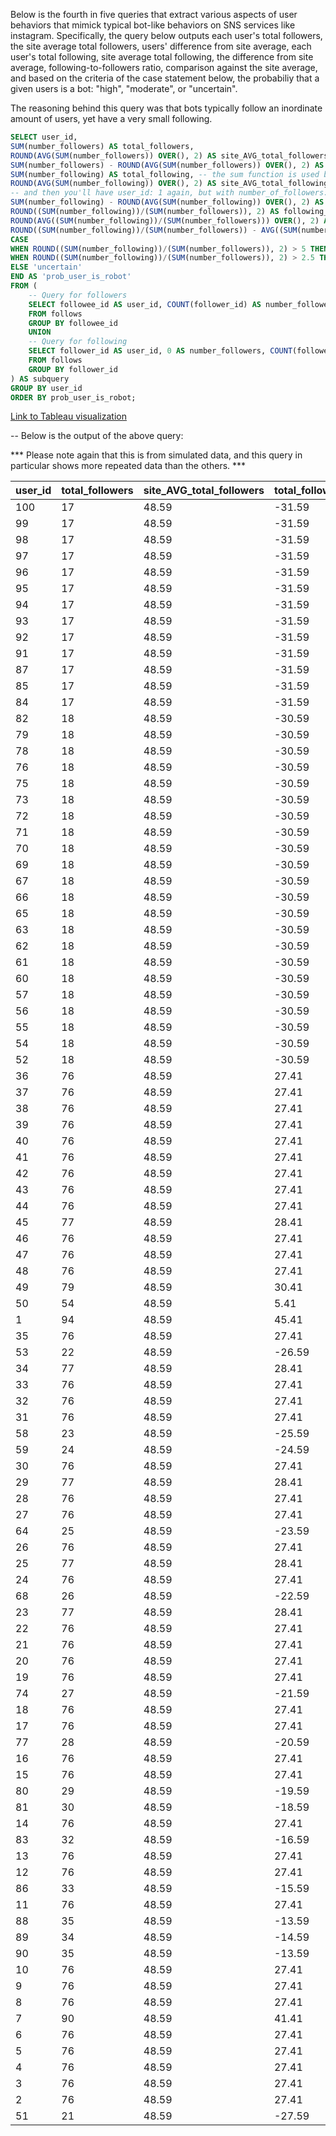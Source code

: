 Below is the fourth in five queries that extract various aspects of user 
behaviors that mimick typical bot-like behaviors on SNS services like instagram. 
Specifically, the query below outputs each user's total followers, the site
average total followers, users' difference from site average, each user's total
following, site average total following, the difference from site average, 
following-to-followers ratio, comparison against the site average, and based on
the criteria of the case statement below, the probabiliy that a given users is 
a bot: "high", "moderate", or "uncertain".

The reasoning behind this query was that bots typically follow an inordinate
amount of users, yet have a very small following. 



```sql
SELECT user_id, 
SUM(number_followers) AS total_followers, 
ROUND(AVG(SUM(number_followers)) OVER(), 2) AS site_AVG_total_followers,
SUM(number_followers) - ROUND(AVG(SUM(number_followers)) OVER(), 2) AS total_followers_diff_from_AVG,
SUM(number_following) AS total_following, -- the sum function is used because the union combines the two subquerries together in rows, so e.g. you have user_id: 1, total_followers: 5, total_following: 0
ROUND(AVG(SUM(number_following)) OVER(), 2) AS site_AVG_total_following,
-- and then you'll have user_id: 1 again, but with number_of_followers: 0 and number_following: 4. these need to be combined/added and a GROUP BY or COUNT() won't do that, it has to be summed.
SUM(number_following) - ROUND(AVG(SUM(number_following)) OVER(), 2) AS total_following_diff_from_AVG,
ROUND((SUM(number_following))/(SUM(number_followers)), 2) AS following_followers_ratio, 
ROUND(AVG((SUM(number_following))/(SUM(number_followers))) OVER(), 2) AS site_AVG_following_followers_ratio,
ROUND((SUM(number_following))/(SUM(number_followers)) - AVG((SUM(number_following))/(SUM(number_followers))) OVER(), 2) AS 'following_followers_ratio_diff_from_AVG',
CASE 
WHEN ROUND((SUM(number_following))/(SUM(number_followers)), 2) > 5 THEN 'high' -- As mentioned above, the cutoffs would be more consistent with real-world numbers if they were around 100 and 25 for 'high' and 'moderate', but due to the limitations of the data, 5 and 2.5 were used to simply demonstrate the query.
WHEN ROUND((SUM(number_following))/(SUM(number_followers)), 2) > 2.5 THEN 'moderate'
ELSE 'uncertain'
END AS 'prob_user_is_robot'
FROM (
    -- Query for followers
    SELECT followee_id AS user_id, COUNT(follower_id) AS number_followers, 0 AS number_following -- 0 is placed here because this query is only retrieving the number of followers (can't do both in one query)
    FROM follows
    GROUP BY followee_id
    UNION
    -- Query for following
    SELECT follower_id AS user_id, 0 AS number_followers, COUNT(followee_id) AS number_following -- 0 is used because this query is only retrieving the number following (can't do both in one query)
    FROM follows
    GROUP BY follower_id
) AS subquery
GROUP BY user_id
ORDER BY prob_user_is_robot;
```

[Link to Tableau visualization](https://public.tableau.com/app/profile/aryan.tehrani/viz/Q1_robot_num_likes/Q4?publish=yes)


-- Below is the output of the above query:

*** Please note again that this is from simulated data, and this query in particular
shows more repeated data than the others. *** 

| user_id | total_followers | site_AVG_total_followers | total_followers_diff_from_AVG | total_following | site_AVG_total_following | total_following_diff_from_AVG | following_followers_ratio | site_AVG_following_followers_ratio | following_followers_ratio_diff_from_AVG | prob_user_is_robot |
|---------|-----------------|--------------------------|-------------------------------|-----------------|--------------------------|-------------------------------|---------------------------|------------------------------------|-----------------------------------------|--------------------|
| 100     | 17              | 48.59                    | -31.59                        | 99              | 48.59                    | 50.41                         | 5.82                      | 1.72                               | 4.1                                     | high               |
| 99      | 17              | 48.59                    | -31.59                        | 99              | 48.59                    | 50.41                         | 5.82                      | 1.72                               | 4.1                                     | high               |
| 98      | 17              | 48.59                    | -31.59                        | 99              | 48.59                    | 50.41                         | 5.82                      | 1.72                               | 4.1                                     | high               |
| 97      | 17              | 48.59                    | -31.59                        | 99              | 48.59                    | 50.41                         | 5.82                      | 1.72                               | 4.1                                     | high               |
| 96      | 17              | 48.59                    | -31.59                        | 99              | 48.59                    | 50.41                         | 5.82                      | 1.72                               | 4.1                                     | high               |
| 95      | 17              | 48.59                    | -31.59                        | 99              | 48.59                    | 50.41                         | 5.82                      | 1.72                               | 4.1                                     | high               |
| 94      | 17              | 48.59                    | -31.59                        | 99              | 48.59                    | 50.41                         | 5.82                      | 1.72                               | 4.1                                     | high               |
| 93      | 17              | 48.59                    | -31.59                        | 99              | 48.59                    | 50.41                         | 5.82                      | 1.72                               | 4.1                                     | high               |
| 92      | 17              | 48.59                    | -31.59                        | 99              | 48.59                    | 50.41                         | 5.82                      | 1.72                               | 4.1                                     | high               |
| 91      | 17              | 48.59                    | -31.59                        | 99              | 48.59                    | 50.41                         | 5.82                      | 1.72                               | 4.1                                     | high               |
| 87      | 17              | 48.59                    | -31.59                        | 99              | 48.59                    | 50.41                         | 5.82                      | 1.72                               | 4.1                                     | high               |
| 85      | 17              | 48.59                    | -31.59                        | 99              | 48.59                    | 50.41                         | 5.82                      | 1.72                               | 4.1                                     | high               |
| 84      | 17              | 48.59                    | -31.59                        | 99              | 48.59                    | 50.41                         | 5.82                      | 1.72                               | 4.1                                     | high               |
| 82      | 18              | 48.59                    | -30.59                        | 49              | 48.59                    | 0.41                          | 2.72                      | 1.72                               | 1                                       | moderate           |
| 79      | 18              | 48.59                    | -30.59                        | 49              | 48.59                    | 0.41                          | 2.72                      | 1.72                               | 1                                       | moderate           |
| 78      | 18              | 48.59                    | -30.59                        | 49              | 48.59                    | 0.41                          | 2.72                      | 1.72                               | 1                                       | moderate           |
| 76      | 18              | 48.59                    | -30.59                        | 49              | 48.59                    | 0.41                          | 2.72                      | 1.72                               | 1                                       | moderate           |
| 75      | 18              | 48.59                    | -30.59                        | 49              | 48.59                    | 0.41                          | 2.72                      | 1.72                               | 1                                       | moderate           |
| 73      | 18              | 48.59                    | -30.59                        | 49              | 48.59                    | 0.41                          | 2.72                      | 1.72                               | 1                                       | moderate           |
| 72      | 18              | 48.59                    | -30.59                        | 49              | 48.59                    | 0.41                          | 2.72                      | 1.72                               | 1                                       | moderate           |
| 71      | 18              | 48.59                    | -30.59                        | 49              | 48.59                    | 0.41                          | 2.72                      | 1.72                               | 1                                       | moderate           |
| 70      | 18              | 48.59                    | -30.59                        | 49              | 48.59                    | 0.41                          | 2.72                      | 1.72                               | 1                                       | moderate           |
| 69      | 18              | 48.59                    | -30.59                        | 49              | 48.59                    | 0.41                          | 2.72                      | 1.72                               | 1                                       | moderate           |
| 67      | 18              | 48.59                    | -30.59                        | 49              | 48.59                    | 0.41                          | 2.72                      | 1.72                               | 1                                       | moderate           |
| 66      | 18              | 48.59                    | -30.59                        | 49              | 48.59                    | 0.41                          | 2.72                      | 1.72                               | 1                                       | moderate           |
| 65      | 18              | 48.59                    | -30.59                        | 49              | 48.59                    | 0.41                          | 2.72                      | 1.72                               | 1                                       | moderate           |
| 63      | 18              | 48.59                    | -30.59                        | 49              | 48.59                    | 0.41                          | 2.72                      | 1.72                               | 1                                       | moderate           |
| 62      | 18              | 48.59                    | -30.59                        | 49              | 48.59                    | 0.41                          | 2.72                      | 1.72                               | 1                                       | moderate           |
| 61      | 18              | 48.59                    | -30.59                        | 49              | 48.59                    | 0.41                          | 2.72                      | 1.72                               | 1                                       | moderate           |
| 60      | 18              | 48.59                    | -30.59                        | 49              | 48.59                    | 0.41                          | 2.72                      | 1.72                               | 1                                       | moderate           |
| 57      | 18              | 48.59                    | -30.59                        | 49              | 48.59                    | 0.41                          | 2.72                      | 1.72                               | 1                                       | moderate           |
| 56      | 18              | 48.59                    | -30.59                        | 49              | 48.59                    | 0.41                          | 2.72                      | 1.72                               | 1                                       | moderate           |
| 55      | 18              | 48.59                    | -30.59                        | 49              | 48.59                    | 0.41                          | 2.72                      | 1.72                               | 1                                       | moderate           |
| 54      | 18              | 48.59                    | -30.59                        | 49              | 48.59                    | 0.41                          | 2.72                      | 1.72                               | 1                                       | moderate           |
| 52      | 18              | 48.59                    | -30.59                        | 49              | 48.59                    | 0.41                          | 2.72                      | 1.72                               | 1                                       | moderate           |
| 36      | 76              | 48.59                    | 27.41                         | 49              | 48.59                    | 0.41                          | 0.64                      | 1.72                               | -1.08                                   | uncertain          |
| 37      | 76              | 48.59                    | 27.41                         | 49              | 48.59                    | 0.41                          | 0.64                      | 1.72                               | -1.08                                   | uncertain          |
| 38      | 76              | 48.59                    | 27.41                         | 49              | 48.59                    | 0.41                          | 0.64                      | 1.72                               | -1.08                                   | uncertain          |
| 39      | 76              | 48.59                    | 27.41                         | 49              | 48.59                    | 0.41                          | 0.64                      | 1.72                               | -1.08                                   | uncertain          |
| 40      | 76              | 48.59                    | 27.41                         | 49              | 48.59                    | 0.41                          | 0.64                      | 1.72                               | -1.08                                   | uncertain          |
| 41      | 76              | 48.59                    | 27.41                         | 49              | 48.59                    | 0.41                          | 0.64                      | 1.72                               | -1.08                                   | uncertain          |
| 42      | 76              | 48.59                    | 27.41                         | 49              | 48.59                    | 0.41                          | 0.64                      | 1.72                               | -1.08                                   | uncertain          |
| 43      | 76              | 48.59                    | 27.41                         | 49              | 48.59                    | 0.41                          | 0.64                      | 1.72                               | -1.08                                   | uncertain          |
| 44      | 76              | 48.59                    | 27.41                         | 99              | 48.59                    | 50.41                         | 1.3                       | 1.72                               | -0.42                                   | uncertain          |
| 45      | 77              | 48.59                    | 28.41                         | 0               | 48.59                    | -48.59                        | 0                         | 1.72                               | -1.72                                   | uncertain          |
| 46      | 76              | 48.59                    | 27.41                         | 49              | 48.59                    | 0.41                          | 0.64                      | 1.72                               | -1.08                                   | uncertain          |
| 47      | 76              | 48.59                    | 27.41                         | 49              | 48.59                    | 0.41                          | 0.64                      | 1.72                               | -1.08                                   | uncertain          |
| 48      | 76              | 48.59                    | 27.41                         | 49              | 48.59                    | 0.41                          | 0.64                      | 1.72                               | -1.08                                   | uncertain          |
| 49      | 79              | 48.59                    | 30.41                         | 17              | 48.59                    | -31.59                        | 0.22                      | 1.72                               | -1.51                                   | uncertain          |
| 50      | 54              | 48.59                    | 5.41                          | 49              | 48.59                    | 0.41                          | 0.91                      | 1.72                               | -0.82                                   | uncertain          |
| 1       | 94              | 48.59                    | 45.41                         | 17              | 48.59                    | -31.59                        | 0.18                      | 1.72                               | -1.54                                   | uncertain          |
| 35      | 76              | 48.59                    | 27.41                         | 49              | 48.59                    | 0.41                          | 0.64                      | 1.72                               | -1.08                                   | uncertain          |
| 53      | 22              | 48.59                    | -26.59                        | 15              | 48.59                    | -33.59                        | 0.68                      | 1.72                               | -1.04                                   | uncertain          |
| 34      | 77              | 48.59                    | 28.41                         | 0               | 48.59                    | -48.59                        | 0                         | 1.72                               | -1.72                                   | uncertain          |
| 33      | 76              | 48.59                    | 27.41                         | 49              | 48.59                    | 0.41                          | 0.64                      | 1.72                               | -1.08                                   | uncertain          |
| 32      | 76              | 48.59                    | 27.41                         | 49              | 48.59                    | 0.41                          | 0.64                      | 1.72                               | -1.08                                   | uncertain          |
| 31      | 76              | 48.59                    | 27.41                         | 49              | 48.59                    | 0.41                          | 0.64                      | 1.72                               | -1.08                                   | uncertain          |
| 58      | 23              | 48.59                    | -25.59                        | 14              | 48.59                    | -34.59                        | 0.61                      | 1.72                               | -1.11                                   | uncertain          |
| 59      | 24              | 48.59                    | -24.59                        | 13              | 48.59                    | -35.59                        | 0.54                      | 1.72                               | -1.18                                   | uncertain          |
| 30      | 76              | 48.59                    | 27.41                         | 49              | 48.59                    | 0.41                          | 0.64                      | 1.72                               | -1.08                                   | uncertain          |
| 29      | 77              | 48.59                    | 28.41                         | 0               | 48.59                    | -48.59                        | 0                         | 1.72                               | -1.72                                   | uncertain          |
| 28      | 76              | 48.59                    | 27.41                         | 49              | 48.59                    | 0.41                          | 0.64                      | 1.72                               | -1.08                                   | uncertain          |
| 27      | 76              | 48.59                    | 27.41                         | 49              | 48.59                    | 0.41                          | 0.64                      | 1.72                               | -1.08                                   | uncertain          |
| 64      | 25              | 48.59                    | -23.59                        | 12              | 48.59                    | -36.59                        | 0.48                      | 1.72                               | -1.24                                   | uncertain          |
| 26      | 76              | 48.59                    | 27.41                         | 49              | 48.59                    | 0.41                          | 0.64                      | 1.72                               | -1.08                                   | uncertain          |
| 25      | 77              | 48.59                    | 28.41                         | 0               | 48.59                    | -48.59                        | 0                         | 1.72                               | -1.72                                   | uncertain          |
| 24      | 76              | 48.59                    | 27.41                         | 49              | 48.59                    | 0.41                          | 0.64                      | 1.72                               | -1.08                                   | uncertain          |
| 68      | 26              | 48.59                    | -22.59                        | 11              | 48.59                    | -37.59                        | 0.42                      | 1.72                               | -1.3                                    | uncertain          |
| 23      | 77              | 48.59                    | 28.41                         | 0               | 48.59                    | -48.59                        | 0                         | 1.72                               | -1.72                                   | uncertain          |
| 22      | 76              | 48.59                    | 27.41                         | 49              | 48.59                    | 0.41                          | 0.64                      | 1.72                               | -1.08                                   | uncertain          |
| 21      | 76              | 48.59                    | 27.41                         | 49              | 48.59                    | 0.41                          | 0.64                      | 1.72                               | -1.08                                   | uncertain          |
| 20      | 76              | 48.59                    | 27.41                         | 49              | 48.59                    | 0.41                          | 0.64                      | 1.72                               | -1.08                                   | uncertain          |
| 19      | 76              | 48.59                    | 27.41                         | 49              | 48.59                    | 0.41                          | 0.64                      | 1.72                               | -1.08                                   | uncertain          |
| 74      | 27              | 48.59                    | -21.59                        | 10              | 48.59                    | -38.59                        | 0.37                      | 1.72                               | -1.35                                   | uncertain          |
| 18      | 76              | 48.59                    | 27.41                         | 49              | 48.59                    | 0.41                          | 0.64                      | 1.72                               | -1.08                                   | uncertain          |
| 17      | 76              | 48.59                    | 27.41                         | 49              | 48.59                    | 0.41                          | 0.64                      | 1.72                               | -1.08                                   | uncertain          |
| 77      | 28              | 48.59                    | -20.59                        | 9               | 48.59                    | -39.59                        | 0.32                      | 1.72                               | -1.4                                    | uncertain          |
| 16      | 76              | 48.59                    | 27.41                         | 49              | 48.59                    | 0.41                          | 0.64                      | 1.72                               | -1.08                                   | uncertain          |
| 15      | 76              | 48.59                    | 27.41                         | 49              | 48.59                    | 0.41                          | 0.64                      | 1.72                               | -1.08                                   | uncertain          |
| 80      | 29              | 48.59                    | -19.59                        | 8               | 48.59                    | -40.59                        | 0.28                      | 1.72                               | -1.45                                   | uncertain          |
| 81      | 30              | 48.59                    | -18.59                        | 7               | 48.59                    | -41.59                        | 0.23                      | 1.72                               | -1.49                                   | uncertain          |
| 14      | 76              | 48.59                    | 27.41                         | 49              | 48.59                    | 0.41                          | 0.64                      | 1.72                               | -1.08                                   | uncertain          |
| 83      | 32              | 48.59                    | -16.59                        | 5               | 48.59                    | -43.59                        | 0.16                      | 1.72                               | -1.57                                   | uncertain          |
| 13      | 76              | 48.59                    | 27.41                         | 49              | 48.59                    | 0.41                          | 0.64                      | 1.72                               | -1.08                                   | uncertain          |
| 12      | 76              | 48.59                    | 27.41                         | 49              | 48.59                    | 0.41                          | 0.64                      | 1.72                               | -1.08                                   | uncertain          |
| 86      | 33              | 48.59                    | -15.59                        | 4               | 48.59                    | -44.59                        | 0.12                      | 1.72                               | -1.6                                    | uncertain          |
| 11      | 76              | 48.59                    | 27.41                         | 49              | 48.59                    | 0.41                          | 0.64                      | 1.72                               | -1.08                                   | uncertain          |
| 88      | 35              | 48.59                    | -13.59                        | 2               | 48.59                    | -46.59                        | 0.06                      | 1.72                               | -1.67                                   | uncertain          |
| 89      | 34              | 48.59                    | -14.59                        | 3               | 48.59                    | -45.59                        | 0.09                      | 1.72                               | -1.63                                   | uncertain          |
| 90      | 35              | 48.59                    | -13.59                        | 17              | 48.59                    | -31.59                        | 0.49                      | 1.72                               | -1.24                                   | uncertain          |
| 10      | 76              | 48.59                    | 27.41                         | 49              | 48.59                    | 0.41                          | 0.64                      | 1.72                               | -1.08                                   | uncertain          |
| 9       | 76              | 48.59                    | 27.41                         | 49              | 48.59                    | 0.41                          | 0.64                      | 1.72                               | -1.08                                   | uncertain          |
| 8       | 76              | 48.59                    | 27.41                         | 49              | 48.59                    | 0.41                          | 0.64                      | 1.72                               | -1.08                                   | uncertain          |
| 7       | 90              | 48.59                    | 41.41                         | 6               | 48.59                    | -42.59                        | 0.07                      | 1.72                               | -1.66                                   | uncertain          |
| 6       | 76              | 48.59                    | 27.41                         | 49              | 48.59                    | 0.41                          | 0.64                      | 1.72                               | -1.08                                   | uncertain          |
| 5       | 76              | 48.59                    | 27.41                         | 99              | 48.59                    | 50.41                         | 1.3                       | 1.72                               | -0.42                                   | uncertain          |
| 4       | 76              | 48.59                    | 27.41                         | 99              | 48.59                    | 50.41                         | 1.3                       | 1.72                               | -0.42                                   | uncertain          |
| 3       | 76              | 48.59                    | 27.41                         | 99              | 48.59                    | 50.41                         | 1.3                       | 1.72                               | -0.42                                   | uncertain          |
| 2       | 76              | 48.59                    | 27.41                         | 99              | 48.59                    | 50.41                         | 1.3                       | 1.72                               | -0.42                                   | uncertain          |
| 51      | 21              | 48.59                    | -27.59                        | 16              | 48.59                    | -32.59                        | 0.76                      | 1.72                               | -0.96                                   | uncertain          |